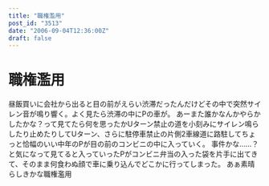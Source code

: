 ```yaml
---
title: "職権濫用"
post_id: "3513"
date: "2006-09-04T12:36:00Z"
draft: false
---
```


# 職権濫用

昼飯買いに会社から出ると目の前がえらい渋滞だったんだけどその中で突然サイレン音が鳴り響く。よく見たら渋滞の中にPの車が。 あーまた誰かなんかやらかしたかな？って見てたら何を思ったかUターン禁止の道を小刻みにサイレン鳴らしたり止めたりしてUターン、さらに駐停車禁止の片側2車線道に路駐してちょっと恰幅のいい中年のPが目の前のコンビニの中に入っていく。 事件かな……？と気になって見てると入っていったPがコンビニ弁当の入った袋を片手に出てきて、そのまま何食わぬ顔で車に乗り込んでどこかに行ってしまった。 あぁ素晴らしきかな職権濫用

